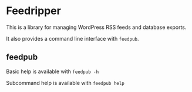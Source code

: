 # Feedripper

This is a library for managing WordPress RSS feeds and database exports.

It also provides a command line interface with `feedpub`.

## feedpub

Basic help is available with `feedpub -h`

Subcommand help is available with `feedpub help`
